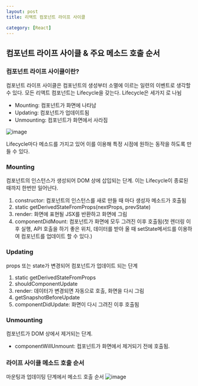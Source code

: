 ```yaml
---
layout: post
title: 리액트 컴포넌트 라이프 사이클

category: [React]
---
```


## 컴포넌트 라이프 사이클 & 주요 메소드 호출 순서

### 컴포넌트 라이프 사이클이란?

컴포넌트 라이프 사이클은 컴포넌트의 생성부터 소멸에 이르는 일련의 이벤트로 생각할 수 있다. 모든 리액트 컴포넌트는 Lifecycle을 갖는다. Lifecycle은 세가지 로 나뉨

- Mounting: 컴포넌트가 화면에 나타남
- Updating: 컴포넌트가 업데이트됨
- Unmounting: 컴포넌트가 화면에서 사라짐

![image](https://user-images.githubusercontent.com/49175629/155884206-66139c56-0f5d-402b-bda4-9b5054c6ea9a.png)

Lifecycle마다 메소드를 가지고 있어 이를 이용해 특정 시점에 원하는 동작을 하도록 만들 수 있다.

### Mounting

컴포넌트의 인스턴스가 생성되어 DOM 상에 삽입되는 단계. 이는 Lifecycle이 종료된 때까지 한번만 일어난다.

1. constructor: 컴포넌트의 인스턴스를 새로 만들 때 마다 생성자 메소드가 호출됨
2. static getDerivedStateFromProps(nextProps, prevState)
3. render: 화면에 표현될 JSX를 반환하고 화면에 그림
4. componentDidMount: 컴포넌트가 화면에 모두 그려진 이후 호출됨(첫 렌더링 이후 실행, API 호출을 하기 좋은 위치, 데이터를 받아 올 때 setState메서드를 이용하여 컴포넌트를 업데이트 할 수 있다.)

### Updating

props 또는 state가 변경되어 컴포넌트가 업데이트 되는 단계

1.  static getDerivedStateFromProps
2.  shouldComponentUpdate
3.  render: 데이터가 변경되면 자동으로 호출, 화면을 다시 그림
4.  getSnapshotBeforeUpdate
5.  componentDidUpdate: 화면이 다시 그려진 이후 호출됨

### Unmounting

컴포넌트가 DOM 상에서 제거되는 단계.

- componentWillUnmount: 컴포넌트가 화면에서 제거되기 전에 호출됨.

### 라이프 사이클 메소드 호출 순서

마운팅과 업데이팅 단계에서 메소드 호출 순서
![image](https://user-images.githubusercontent.com/49175629/155884474-32161395-b5b8-4035-96d8-6d307b0e4642.png)
